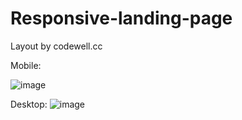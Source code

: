 # Responsive-landing-page
Layout by codewell.cc

Mobile: 

![image](https://user-images.githubusercontent.com/81437413/154506482-9dd9164a-9a2d-4497-91b9-68f59c052613.png)

Desktop:
![image](https://user-images.githubusercontent.com/81437413/154506567-f3f9fbfc-a23d-4860-af87-eea7fbddffbe.png)
